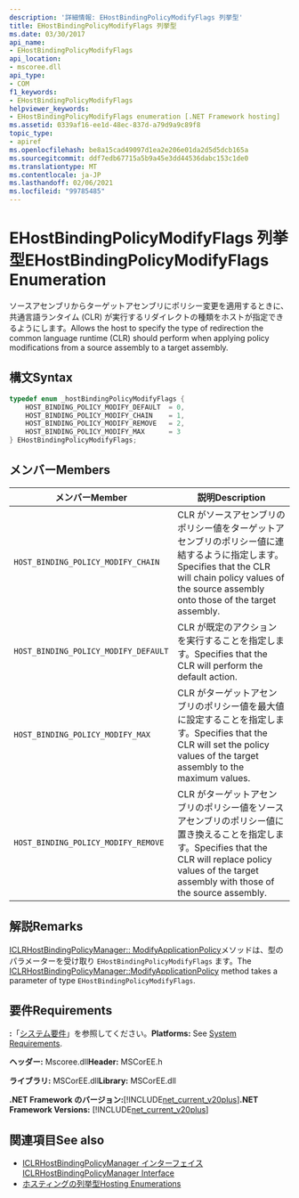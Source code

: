 ```yaml
---
description: '詳細情報: EHostBindingPolicyModifyFlags 列挙型'
title: EHostBindingPolicyModifyFlags 列挙型
ms.date: 03/30/2017
api_name:
- EHostBindingPolicyModifyFlags
api_location:
- mscoree.dll
api_type:
- COM
f1_keywords:
- EHostBindingPolicyModifyFlags
helpviewer_keywords:
- EHostBindingPolicyModifyFlags enumeration [.NET Framework hosting]
ms.assetid: 0339af16-ee1d-48ec-837d-a79d9a9c89f8
topic_type:
- apiref
ms.openlocfilehash: be8a15cad49097d1ea2e206e01da2d5d5dcb165a
ms.sourcegitcommit: ddf7edb67715a5b9a45e3dd44536dabc153c1de0
ms.translationtype: MT
ms.contentlocale: ja-JP
ms.lasthandoff: 02/06/2021
ms.locfileid: "99785485"
---
```

# <a name="ehostbindingpolicymodifyflags-enumeration"></a><span data-ttu-id="115ba-103">EHostBindingPolicyModifyFlags 列挙型</span><span class="sxs-lookup"><span data-stu-id="115ba-103">EHostBindingPolicyModifyFlags Enumeration</span></span>

<span data-ttu-id="115ba-104">ソースアセンブリからターゲットアセンブリにポリシー変更を適用するときに、共通言語ランタイム (CLR) が実行するリダイレクトの種類をホストが指定できるようにします。</span><span class="sxs-lookup"><span data-stu-id="115ba-104">Allows the host to specify the type of redirection the common language runtime (CLR) should perform when applying policy modifications from a source assembly to a target assembly.</span></span>  
  
## <a name="syntax"></a><span data-ttu-id="115ba-105">構文</span><span class="sxs-lookup"><span data-stu-id="115ba-105">Syntax</span></span>  
  
```cpp  
typedef enum _hostBindingPolicyModifyFlags {  
    HOST_BINDING_POLICY_MODIFY_DEFAULT  = 0,  
    HOST_BINDING_POLICY_MODIFY_CHAIN    = 1,  
    HOST_BINDING_POLICY_MODIFY_REMOVE   = 2,  
    HOST_BINDING_POLICY_MODIFY_MAX      = 3  
} EHostBindingPolicyModifyFlags;  
```  
  
## <a name="members"></a><span data-ttu-id="115ba-106">メンバー</span><span class="sxs-lookup"><span data-stu-id="115ba-106">Members</span></span>  
  
|<span data-ttu-id="115ba-107">メンバー</span><span class="sxs-lookup"><span data-stu-id="115ba-107">Member</span></span>|<span data-ttu-id="115ba-108">説明</span><span class="sxs-lookup"><span data-stu-id="115ba-108">Description</span></span>|  
|------------|-----------------|  
|`HOST_BINDING_POLICY_MODIFY_CHAIN`|<span data-ttu-id="115ba-109">CLR がソースアセンブリのポリシー値をターゲットアセンブリのポリシー値に連結するように指定します。</span><span class="sxs-lookup"><span data-stu-id="115ba-109">Specifies that the CLR will chain policy values of the source assembly onto those of the target assembly.</span></span>|  
|`HOST_BINDING_POLICY_MODIFY_DEFAULT`|<span data-ttu-id="115ba-110">CLR が既定のアクションを実行することを指定します。</span><span class="sxs-lookup"><span data-stu-id="115ba-110">Specifies that the CLR will perform the default action.</span></span>|  
|`HOST_BINDING_POLICY_MODIFY_MAX`|<span data-ttu-id="115ba-111">CLR がターゲットアセンブリのポリシー値を最大値に設定することを指定します。</span><span class="sxs-lookup"><span data-stu-id="115ba-111">Specifies that the CLR will set the policy values of the target assembly to the maximum values.</span></span>|  
|`HOST_BINDING_POLICY_MODIFY_REMOVE`|<span data-ttu-id="115ba-112">CLR がターゲットアセンブリのポリシー値をソースアセンブリのポリシー値に置き換えることを指定します。</span><span class="sxs-lookup"><span data-stu-id="115ba-112">Specifies that the CLR will replace policy values of the target assembly with those of the source assembly.</span></span>|  
  
## <a name="remarks"></a><span data-ttu-id="115ba-113">解説</span><span class="sxs-lookup"><span data-stu-id="115ba-113">Remarks</span></span>  

 <span data-ttu-id="115ba-114">[ICLRHostBindingPolicyManager:: ModifyApplicationPolicy](iclrhostbindingpolicymanager-modifyapplicationpolicy-method.md)メソッドは、型のパラメーターを受け取り `EHostBindingPolicyModifyFlags` ます。</span><span class="sxs-lookup"><span data-stu-id="115ba-114">The [ICLRHostBindingPolicyManager::ModifyApplicationPolicy](iclrhostbindingpolicymanager-modifyapplicationpolicy-method.md) method takes a parameter of type `EHostBindingPolicyModifyFlags`.</span></span>  
  
## <a name="requirements"></a><span data-ttu-id="115ba-115">要件</span><span class="sxs-lookup"><span data-stu-id="115ba-115">Requirements</span></span>  

 <span data-ttu-id="115ba-116">**:**「[システム要件](../../get-started/system-requirements.md)」を参照してください。</span><span class="sxs-lookup"><span data-stu-id="115ba-116">**Platforms:** See [System Requirements](../../get-started/system-requirements.md).</span></span>  
  
 <span data-ttu-id="115ba-117">**ヘッダー:** Mscoree.dll</span><span class="sxs-lookup"><span data-stu-id="115ba-117">**Header:** MSCorEE.h</span></span>  
  
 <span data-ttu-id="115ba-118">**ライブラリ:** MSCorEE.dll</span><span class="sxs-lookup"><span data-stu-id="115ba-118">**Library:** MSCorEE.dll</span></span>  
  
 <span data-ttu-id="115ba-119">**.NET Framework のバージョン:**[!INCLUDE[net_current_v20plus](../../../../includes/net-current-v20plus-md.md)]</span><span class="sxs-lookup"><span data-stu-id="115ba-119">**.NET Framework Versions:** [!INCLUDE[net_current_v20plus](../../../../includes/net-current-v20plus-md.md)]</span></span>  
  
## <a name="see-also"></a><span data-ttu-id="115ba-120">関連項目</span><span class="sxs-lookup"><span data-stu-id="115ba-120">See also</span></span>

- [<span data-ttu-id="115ba-121">ICLRHostBindingPolicyManager インターフェイス</span><span class="sxs-lookup"><span data-stu-id="115ba-121">ICLRHostBindingPolicyManager Interface</span></span>](iclrhostbindingpolicymanager-interface.md)
- [<span data-ttu-id="115ba-122">ホスティングの列挙型</span><span class="sxs-lookup"><span data-stu-id="115ba-122">Hosting Enumerations</span></span>](hosting-enumerations.md)
